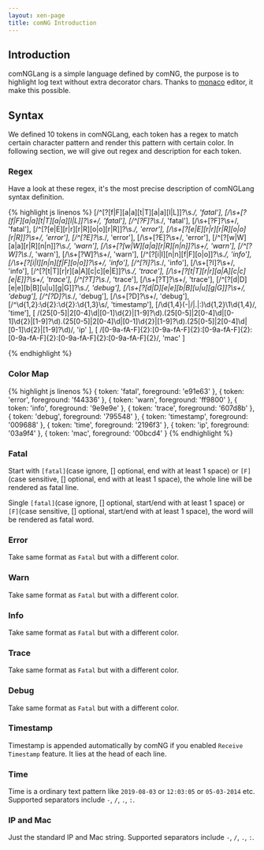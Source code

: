 ```yaml
---
layout: xen-page
title: comNG Introduction
---
```


## Introduction

comNGLang is a simple language defined by comNG, the purpose is to highlight log text without extra decorator chars. Thanks to [monaco](https://microsoft.github.io/monaco-editor/index.html) editor, it make this possible.

## Syntax

We defined 10 tokens in comNGLang, each token has a regex to match certain character pattern and render this pattern with certain color. In following section, we will give out regex and description for each token.

### Regex

Have a look at these regex, it's the most precise description of comNGLang syntax definition.

{% highlight js linenos %}
[/^\[?[f|F][a|a][t|T][a|a][l|L]\]?\s._/, 'fatal'],
[/\s+\[?[f|F][a|a][t|T][a|a][l|L]\]?\s+/, 'fatal'],
[/^\[?F\]?\s._/, 'fatal'],
[/\s+\[?F\]?\s+/, 'fatal'],
[/^\[?[e|E][r|r][r|R][o|o][r|R]\]?\s._/, 'error'],
[/\s+\[?[e|E][r|r][r|R][o|o][r|R]\]?\s+/, 'error'],
[/^\[?E\]?\s._/, 'error'],
[/\s+\[?E\]?\s+/, 'error'],
[/^\[?[w|W][a|a][r|R][n|n]\]?\s._/, 'warn'],
[/\s+\[?[w|W][a|a][r|R][n|n]\]?\s+/, 'warn'],
[/^\[?W\]?\s._/, 'warn'],
[/\s+\[?W\]?\s+/, 'warn'],
[/^\[?[i|I][n|n][f|F][o|o]\]?\s._/, 'info'],
[/\s+\[?[i|I][n|n][f|F][o|o]\]?\s+/, 'info'],
[/^\[?I\]?\s._/, 'info'],
[/\s+\[?I\]?\s+/, 'info'],
[/^\[?[t|T][r|r][a|A][c|c][e|E]\]?\s._/, 'trace'],
[/\s+\[?[t|T][r|r][a|A][c|c][e|E]\]?\s+/, 'trace'],
[/^\[?T\]?\s._/, 'trace'],
[/\s+\[?T\]?\s+/, 'trace'],
[/^\[?[d|D][e|e][b|B][u|u][g|G]\]?\s._/, 'debug'],
[/\s+\[?[d|D][e|e][b|B][u|u][g|G]\]?\s+/, 'debug'],
[/^\[?D\]?\s._/, 'debug'],
[/\s+\[?D\]?\s+/, 'debug'],
[/^\d{1,2}:\d{2}:\d{2}:\d{1,3}\s/, 'timestamp'],
[/\d{1,4}(-|\/|\.|:)\d{1,2}\1\d{1,4}/, 'time'],
[
/(25[0-5]|2[0-4]\d|[0-1]\d{2}|[1-9]?\d)\.(25[0-5]|2[0-4]\d|[0-1]\d{2}|[1-9]?\d)\.(25[0-5]|2[0-4]\d|[0-1]\d{2}|[1-9]?\d)\.(25[0-5]|2[0-4]\d|[0-1]\d{2}|[1-9]?\d)/, 'ip'
],
[
/[0-9a-fA-F]{2}:[0-9a-fA-F]{2}:[0-9a-fA-F]{2}:[0-9a-fA-F]{2}:[0-9a-fA-F]{2}:[0-9a-fA-F]{2}/, 'mac'
]

{% endhighlight %}

### Color Map

{% highlight js linenos %}
{ token: 'fatal', foreground: 'e91e63' },
{ token: 'error', foreground: 'f44336' },
{ token: 'warn', foreground: 'ff9800' },
{ token: 'info', foreground: '9e9e9e' },
{ token: 'trace', foreground: '607d8b' },
{ token: 'debug', foreground: '795548' },
{ token: 'timestamp', foreground: '009688' },
{ token: 'time', foreground: '2196f3' },
{ token: 'ip', foreground: '03a9f4' },
{ token: 'mac', foreground: '00bcd4' }
{% endhighlight %}

### Fatal

Start with `[fatal]`(case ignore, [] optional, end with at least 1 space) or `[F]`(case sensitive, [] optional, end with at least 1 space), the whole line will be rendered as fatal line.

Single `[fatal]`(case ignore, [] optional, start/end with at least 1 space) or `[F]`(case sensitive, [] optional, start/end with at least 1 space), the word will be rendered as fatal word.

### Error

Take same format as `Fatal` but with a different color.

### Warn

Take same format as `Fatal` but with a different color.

### Info

Take same format as `Fatal` but with a different color.

### Trace

Take same format as `Fatal` but with a different color.

### Debug

Take same format as `Fatal` but with a different color.

### Timestamp

Timestamp is appended automatically by comNG if you enabled `Receive Timestamp` feature. It lies at the head of each line.

### Time

Time is a ordinary text pattern like `2019-08-03` or `12:03:05` or `05-03-2014` etc. Supported separators include `-`, `/`, `.`, `:`.

### IP and Mac

Just the standard IP and Mac string. Supported separators include `-`, `/`, `.`, `:`.
